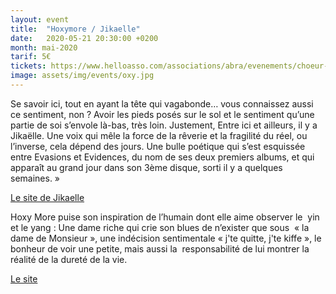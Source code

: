 ```yaml
---
layout: event
title:  "Hoxymore / Jikaelle"
date:   2020-05-21 20:30:00 +0200
month: mai-2020
tarif: 5€
tickets: https://www.helloasso.com/associations/abra/evenements/choeur-en-pente-spectacle-de-fin-d-annee-des-eleves-d-helene-piris
image: assets/img/events/oxy.jpg
---
```


Se savoir ici, tout en ayant la tête qui vagabonde… vous connaissez aussi ce sentiment, non ? Avoir les pieds posés sur le sol et le sentiment qu’une partie de soi s’envole là-bas, très loin. Justement, Entre ici et ailleurs, il y a Jikaëlle. Une voix qui mêle la force de la rêverie et la fragilité du réel, ou l’inverse, cela dépend des jours. Une bulle poétique qui s’est esquissée entre Evasions et Evidences, du nom de ses deux premiers albums, et qui apparaît au grand jour dans son 3ème disque, sorti il y a quelques semaines. »

[Le site de Jikaelle](http://www.jikaelle.com/accueil.html)


Hoxy More puise son inspiration de l’humain dont elle aime observer le  yin et le yang : Une dame riche qui crie son blues de n’exister que sous  « la dame de Monsieur », une indécision sentimentale « j'te quitte, j'te kiffe », le bonheur de voir une petite, mais aussi la  responsabilité de lui montrer la réalité de la dureté de la vie.

[Le site](http://hoxymore.com/)
